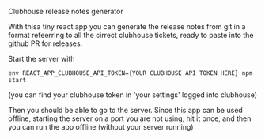 Clubhouse release notes generator

With thisa tiny react app you can generate the release notes from git in a format refeerring to all the cirrect clubhouse tickets, ready to paste into the github PR for releases.

Start the server with

```
env REACT_APP_CLUBHOUSE_API_TOKEN={YOUR CLUBHOUSE API TOKEN HERE} npm start
```

(you can find your clubhouse token in 'your settings' logged into clubhouse)

Then you should be able to go to the server. Since this app can be used offline, starting the server on a port you are not using, hit it once, and then you can run the app offline (without your server running)
